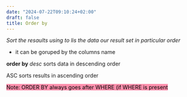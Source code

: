 ```yaml
---
date: "2024-07-22T09:10:24+02:00"
draft: false
title: Order by
---
```


*Sort the resaults using to lis the data our result set in particular
order*

-   it can be goruped by the columns name

**order by** *desc* sorts data in descending order

ASC sorts results in ascending order

<mark style="background: #FF5582A6;">Note: ORDER BY always goes after
WHERE (if WHERE is present</mark>
